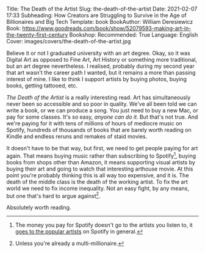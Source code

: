 Title: The Death of the Artist
Slug: the-death-of-the-artist
Date: 2021-02-07 17:33
Subheading: How Creators are Struggling to Survive in the Age of Billionaires and Big Tech
Template: book
BookAuthor: William Deresiewicz
Book: https://www.goodreads.com/book/show/52079593-making-art-in-the-twenty-first-century
Bookshop: 
Recommended: True
Language: English
Cover: images/covers/the-death-of-the-artist.jpg

Believe it or not I graduated university with an art degree. Okay, so it was Digital Art as opposed to Fine Art, Art History or something more traditional, but an art degree nevertheless. I realised, probably during my second year that art wasn't the career path I wanted, but it remains a more than passing interest of mine. I like to think I support artists by buying photos, buying books, getting tattooed, etc.

*The Death of the Artist* is a really interesting read. Art has simultaneously never been so accessible and so poor in quality. We've all been told we can write a book, or we can produce a song. You just need to buy a new Mac, or pay for some classes. It's so easy, *anyone can do it*. But that's not true. And we're paying for it with tens of millions of hours of mediocre music on Spotify, hundreds of thousands of books that are barely worth reading on Kindle and endless reruns and remakes of staid movies.

It doesn't have to be that way, but first, we need to get people paying for art again. That means buying music rather than subscribing to Spotify[^1], buying books from shops other than Amazon, it means supporting visual artists by buying their art and going to watch that interesting arthouse movie. At this point you're probably thinking this is all way too expensive, and it is. The death of the middle class is the death of the working artist. To fix the art world we need to fix income inequality. Not an easy fight, by any means, but one that's hard to argue against[^2].

Absolutely worth reading.

[^1]: The money you pay for Spotify doesn't go to the artists you listen to, it [goes to the popular artists](https://www.theringer.com/tech/2019/1/16/18184314/spotify-music-streaming-service-royalty-payout-model) on Spotify in general.

[^2]: Unless you're already a multi-millionaire.